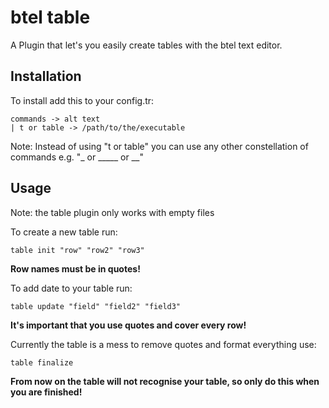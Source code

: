 # btel table

A Plugin that let's you easily create tables with the btel text editor.

## Installation
To install add this to your config.tr:
```
commands -> alt text
| t or table -> /path/to/the/executable
```
Note: Instead of using "t or table" you can use any other constellation of commands e.g. "_ or _____ or __"

## Usage
Note: the table plugin only works with empty files

To create a new table run:
```
table init "row" "row2" "row3"
```
**Row names must be in quotes!**

To add date to your table run:
```
table update "field" "field2" "field3" 
```
**It's important that you use quotes and cover every row!**

Currently the table is a mess to remove quotes and format everything use:
```
table finalize
```
**From now on the table will not recognise your table, so only do this when you are finished!**
